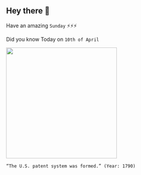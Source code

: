## Hey there 👋
Have an amazing `Sunday` ⚡⚡⚡

Did you know Today on `10th of April`
 
 [<img src="https://mtv-main-assets.mountvernon.org/files/callout/text-image-block-full/image/sml_washingtoncabinet_loc_10098v_crop.jpg" width="300" />](https://www.mountvernon.org/george-washington/the-first-president/patents/#:~:text=2.,a%20system%20to%20grant%20patents.) 
 ```
“The U.S. patent system was formed.” (Year: 1790)
```
